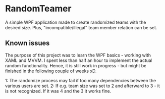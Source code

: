 # RandomTeamer
A simple WPF application made to create randomized teams with the desired size. Plus, "incompatible/illegal" team member relation can be set.

## Known issues
The purpose of this project was to learn the WPF basics - working with XAML and MVVM. I spent less than half an hour to implement the actual random functionality. Hence, it is still work in progress - but might be finished in the following couple of weeks xD.

1: The randomize process may fail if too many dependencies between the various users are set.
2: If e.g. team size was set to 2 and afterward to 3 - it is not recognized. If it was 4 and the 3 it works fine.
